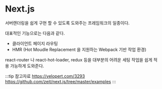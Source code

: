 # Next.js

서버랜더링을 쉽게 구현 할 수 있도록 도와주는 프레임워크의 일종이다.

대표적인 기능으로는 다음과 같다.

* 클라이언트 페이지 라우팅
* HMR (Hot Moudle Replacement 을 지원하는 Webpack 기반 작업 환경)

react-router 나 react-hot-loader, redux 등을 대부분의 어려운 세팅 작업을 쉽게 적용 가능하게 도와준다.

:::tip 참고자료
<https://velopert.com/3293>  
<https://github.com/zeit/next.js/tree/master/examples>
:::
